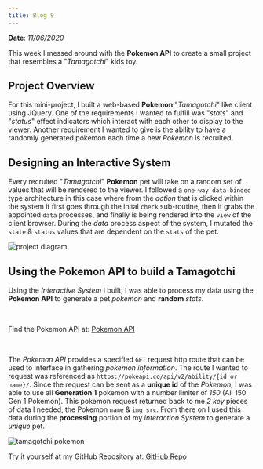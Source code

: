 ```yaml
---
title: Blog 9
---
```


**Date**: _11/06/2020_

This week I messed around with the **Pokemon API** to create a small project that resembles a "*Tamagotchi*" kids toy. 

## Project Overview
For this mini-project, I built a web-based **Pokemon** "*Tamagotchi*" like client using JQuery. One of the requirements I wanted to fulfill was "*stats*" and "*status*" effect indicators which interact with each other to display to the viewer. Another requirement I wanted to give is the ability to have a randomly generated pokemon each time a new *Pokemon* is recruited. 

## Designing an Interactive System
Every recruited "*Tamagotchi*" **Pokemon** pet will take on a random set of values that will be rendered to the viewer. I followed a `one-way data-binded` type architecture in this case where from the *action* that is clicked within the system it first goes through the inital `check` sub-routine, then it grabs the appointed `data` processes, and finally is being rendered into the `view` of the client browser. During the *data* process aspect of the system, I mutated the `state` & `status` values that are dependent on the `stats` of the pet.

<img src="/assets/2020/pokemon_tamagotchi_graphic.png" style="max-width: 28rem;" alt="project diagram" />

## Using the Pokemon API to build a Tamagotchi
Using the *Interactive System* I built, I was able to process my data using the **Pokemon API** to generate a pet *pokemon* and **random** *stats*.

<br>

Find the Pokemon API at: [Pokemon API](https://pokeapi.co/)

<br>

The *Pokemon API* provides a specified `GET` request http route that can be used to interface in gathering *pokemon information*. The route I wanted to request was referenced as `https://pokeapi.co/api/v2/ability/{id or name}/`. Since the request can be sent as a **unique id** of the *Pokemon*, I was able to use all **Generation 1** pokemon with a number limiter of *150* (All 150 Gen 1 Pokemon). This pokemon request returned back to me *2 key* pieces of data I needed, the Pokemon `name` & `img src`. From there on I used this data during the **processing** portion of my *Interaction System* to generate a *unique* pet.

<img src="/assets/2020/pokemon_tamagotchi.png" style="max-width: 12rem;" alt="tamagotchi pokemon" />

Try it yourself at  my GitHub Repository at: [GitHub Repo](https://github.com/BrianLinggadjaja/tamagotchi_pokemon_pet)
